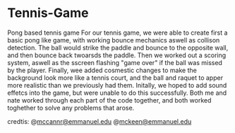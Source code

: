 # Tennis-Game
Pong based tennis game
  For our tennis game, we were able to create first a basic pong like game, with working bounce mechanics aswell as collison detection. The ball would strike the paddle and bounce to the opposite wall, and then bounce back twoarsds the paddle.  Then we worked out a scoring system, aswell as the sscreen flashing "game over" if the ball was missed by the player.  Finally, wee added cosmestic changes to make the background look more like a tennis court, and the ball and raquet to apper more realistic than we previously had them.  Initally, we hoped to add sound effetcs into the game, but were unable to do this successfully. Both me and nate worked through each part of the code together, and both worked toghether to solve any problems that arose. 
  
  credtis: @mccannr@emmanuel.edu
            @mckeen@emmanuel.edu
